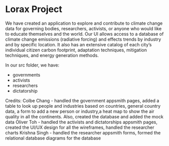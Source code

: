 # Lorax Project

We have created an application to explore and contribute to climate change data for governing bodies, researchers, activists, or anyone who would like to educate themselves and the world. Our UI allows access to a database of climate change emissions (radiative forcing) and effects trends by industry and by specific location. It also has an extensive catalog of each city’s individual citizen carbon footprint, adaptation techniques, mitigation techniques, and energy generation methods.

In our src folder, we have:
- governments
- activists
- researchers
- dictatorship

Credits:
Colbe Chang - handled the government appsmith pages, added a table to look up people and industries based on countries, general country data, a form to add a new person or industry,a heat map to show the air quality in all the continents. Also, created the database and added the mock data
Oliver Toh - handled the activists and dictatorships appsmith pages, created the UI/UX design for all the wireframes, handled the researcher charts
Krishna Singh - handled the researcher appsmith forms, formed the relational database diagrams for the database
